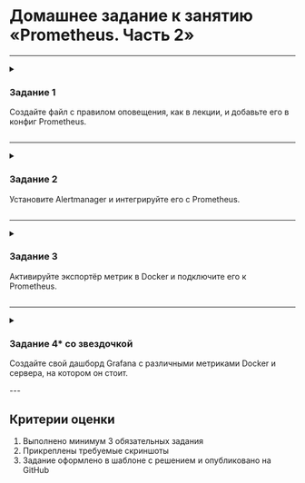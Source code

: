 # Домашнее задание к занятию «Prometheus. Часть 2»

---
<details>
  <summary>

### Задание 1

Создайте файл с правилом оповещения, как в лекции, и добавьте его в конфиг Prometheus.

  </summary>

### Требования к результату

- [ ] Погасите node exporter, стоящий на мониторинге, и прикрепите скриншот раздела оповещений Prometheus, где оповещение будет в статусе Pending

[Ссылка на выполнение](./hw-05-1.md)

</details>

---
<details>
  <summary>

### Задание 2

Установите Alertmanager и интегрируйте его с Prometheus.

  </summary>

### Требования к результату

- [ ] Прикрепите скриншот Alerts из Prometheus, где правило оповещения будет в статусе Fireing, и скриншот из Alertmanager, где будет видно действующее правило оповещения

[Ссылка на выполнение](./hw-05-2.md)

</details>

---
<details>
  <summary>

### Задание 3

Активируйте экспортёр метрик в Docker и подключите его к Prometheus.

  </summary>

### Требования к результату

- [ ] приложите скриншот браузера с открытым эндпоинтом, а также скриншот списка таргетов из интерфейса Prometheus.*

[Ссылка на выполнение](./hw-05-3.md)

</details>

---
<details>
  <summary>

### Задание 4* со звездочкой 

Создайте свой дашборд Grafana с различными метриками Docker и сервера, на котором он стоит.

  </summary>

### Требования к результату

- [ ] Приложите скриншот, на котором будет дашборд Grafana с действующей метрикой

[Ссылка на выполнение](./hw-05-4.md)

</details>
---

## Критерии оценки
1. Выполнено минимум 3 обязательных задания
2. Прикреплены требуемые скриншоты
3. Задание оформлено в шаблоне с решением и опубликовано на GitHub

